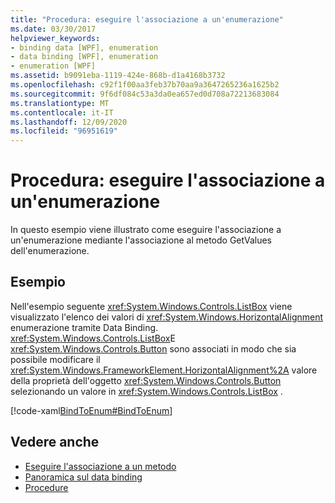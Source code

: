 ```yaml
---
title: "Procedura: eseguire l'associazione a un'enumerazione"
ms.date: 03/30/2017
helpviewer_keywords:
- binding data [WPF], enumeration
- data binding [WPF], enumeration
- enumeration [WPF]
ms.assetid: b9091eba-1119-424e-868b-d1a4168b3732
ms.openlocfilehash: c92f1f00aa3feb37b70aa9a3647265236a1625b2
ms.sourcegitcommit: 9f6df084c53a3da0ea657ed0d708a72213683084
ms.translationtype: MT
ms.contentlocale: it-IT
ms.lasthandoff: 12/09/2020
ms.locfileid: "96951619"
---
```

# <a name="how-to-bind-to-an-enumeration"></a>Procedura: eseguire l'associazione a un'enumerazione
In questo esempio viene illustrato come eseguire l'associazione a un'enumerazione mediante l'associazione al metodo GetValues dell'enumerazione.  
  
## <a name="example"></a>Esempio  
 Nell'esempio seguente <xref:System.Windows.Controls.ListBox> viene visualizzato l'elenco dei valori di <xref:System.Windows.HorizontalAlignment> enumerazione tramite Data Binding. <xref:System.Windows.Controls.ListBox>E <xref:System.Windows.Controls.Button> sono associati in modo che sia possibile modificare il <xref:System.Windows.FrameworkElement.HorizontalAlignment%2A> valore della proprietà dell'oggetto <xref:System.Windows.Controls.Button> selezionando un valore in <xref:System.Windows.Controls.ListBox> .  
  
 [!code-xaml[BindToEnum#BindToEnum](~/samples/snippets/csharp/VS_Snippets_Wpf/BindToEnum/CS/Window1.xaml#bindtoenum)]  
  
## <a name="see-also"></a>Vedere anche

- [Eseguire l'associazione a un metodo](how-to-bind-to-a-method.md)
- [Panoramica sul data binding](/dotnet/desktop-wpf/data/data-binding-overview)
- [Procedure](data-binding-how-to-topics.md)
